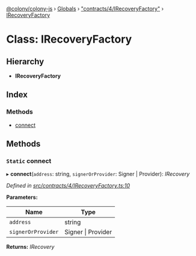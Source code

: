 [@colony/colony-js](../README.md) › [Globals](../globals.md) › ["contracts/4/IRecoveryFactory"](../modules/_contracts_4_irecoveryfactory_.md) › [IRecoveryFactory](_contracts_4_irecoveryfactory_.irecoveryfactory.md)

# Class: IRecoveryFactory

## Hierarchy

* **IRecoveryFactory**

## Index

### Methods

* [connect](_contracts_4_irecoveryfactory_.irecoveryfactory.md#static-connect)

## Methods

### `Static` connect

▸ **connect**(`address`: string, `signerOrProvider`: Signer | Provider): *IRecovery*

*Defined in [src/contracts/4/IRecoveryFactory.ts:10](https://github.com/JoinColony/colonyJS/blob/2830301/src/contracts/4/IRecoveryFactory.ts#L10)*

**Parameters:**

Name | Type |
------ | ------ |
`address` | string |
`signerOrProvider` | Signer &#124; Provider |

**Returns:** *IRecovery*
